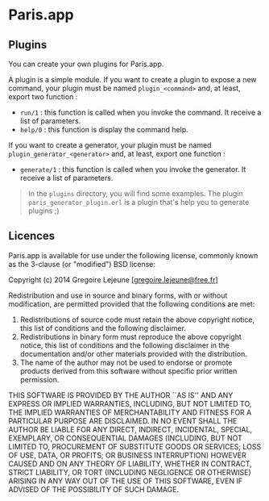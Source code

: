 # Paris.app

## Plugins

You can create your own plugins for Paris.app.

A plugin is a simple module. If you want to create a plugin to expose a new command, your plugin must be named `plugin_<command>` and, at least, export two function :

* `run/1` : this function is called when you invoke the command. It receive a list of parameters.
* `help/0` : this function is display the command help.

If you want to create a generator, your plugin must be named `plugin_generator_<generator>` and, at least, export one function :

* `generate/1` : this function is called when you invoke the generator. It receive a list of parameters.

> In the `plugins` directory, you will find some examples. The plugin `paris_generator_plugin.erl` is a plugin that's help you to generate plugins ;)

## Licences

Paris.app is available for use under the following license, commonly known
as the 3-clause (or "modified") BSD license:

Copyright (c) 2014 Gregoire Lejeune [gregoire.lejeune@free.fr]

Redistribution and use in source and binary forms, with or without
modification, are permitted provided that the following conditions
are met:

1. Redistributions of source code must retain the above copyright
notice, this list of conditions and the following disclaimer.
2. Redistributions in binary form must reproduce the above copyright
notice, this list of conditions and the following disclaimer in the
documentation and/or other materials provided with the distribution.
3. The name of the author may not be used to endorse or promote products
derived from this software without specific prior written permission.

THIS SOFTWARE IS PROVIDED BY THE AUTHOR ``AS IS'' AND ANY EXPRESS OR
IMPLIED WARRANTIES, INCLUDING, BUT NOT LIMITED TO, THE IMPLIED WARRANTIES
OF MERCHANTABILITY AND FITNESS FOR A PARTICULAR PURPOSE ARE DISCLAIMED.
IN NO EVENT SHALL THE AUTHOR BE LIABLE FOR ANY DIRECT, INDIRECT,
INCIDENTAL, SPECIAL, EXEMPLARY, OR CONSEQUENTIAL DAMAGES (INCLUDING, BUT
NOT LIMITED TO, PROCUREMENT OF SUBSTITUTE GOODS OR SERVICES; LOSS OF USE,
DATA, OR PROFITS; OR BUSINESS INTERRUPTION) HOWEVER CAUSED AND ON ANY
THEORY OF LIABILITY, WHETHER IN CONTRACT, STRICT LIABILITY, OR TORT
(INCLUDING NEGLIGENCE OR OTHERWISE) ARISING IN ANY WAY OUT OF THE USE OF
THIS SOFTWARE, EVEN IF ADVISED OF THE POSSIBILITY OF SUCH DAMAGE.
